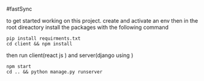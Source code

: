 #fastSync

to get started working on this project. create and activate an env then in the root direactory
install the packages with the following command

```
pip install requirments.txt
cd client && npm install
```

then run client(react js ) and server(django using )

```
npm start
cd .. && python manage.py runserver
```
